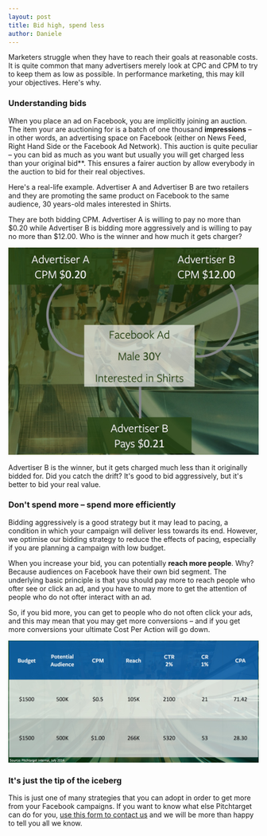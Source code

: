 ```yaml
---
layout: post
title: Bid high, spend less
author: Daniele
---
```


Marketers struggle when they have to reach their goals at reasonable costs. It
is quite common that many advertisers merely look at CPC and CPM to try to keep
them as low as possible. In performance marketing, this may kill your
objectives. Here's why.

### Understanding bids
When you place an ad on Facebook, you are implicitly joining an auction. The
item your are auctioning for is a batch of one thousand **impressions** – in
other words, an advertising space on Facebook (either on News Feed, Right Hand
Side or the Facebook Ad Network). This auction is quite peculiar – you can bid
as much as you want but usually you will get charged less than your original
bid**. This ensures a fairer auction by allow everybody in the auction to bid
for their real objectives.

Here's a real-life example. Advertiser A and Advertiser B are two retailers and
they are promoting the same product on Facebook to the same audience, 30
years-old males interested in Shirts.

They are both bidding CPM. Advertiser A is willing to pay no more than $0.20
while Advertiser B is bidding more aggressively and is willing to pay no more
than $12.00. Who is the winner and how much it gets charger?

![An auction real-life example](/imgs/news/auction_example.jpg)

Advertiser B is the winner, but it gets charged much less than it originally
bidded for. Did you catch the drift? It's good to bid aggressively, but it's
better to bid your real value.

### Don't spend more – spend more efficiently
Bidding aggressively is a good strategy but it may lead to pacing, a condition
in which your campaign will deliver less towards its end. However, we optimise
our bidding strategy to reduce the effects of pacing, especially if you are
planning a campaign with low budget.

When you increase your bid, you can potentially **reach more people**. Why?
Because audiences on Facebook have their own bid segment. The underlying basic
principle is that you should pay more to reach people who ofter see or click an
ad, and you have to may more to get the attention of people who do not ofter
interact with an ad.

So, if you bid more, you can get to people who do not often click your ads, and
this may mean that you may get more conversions – and if you get more
conversions your ultimate Cost Per Action will go down.

![Lower CPA by increasing CPM](/imgs/news/lower_cpa_higher_cpm.jpg)

### It's just the tip of the iceberg
This is just one of many strategies that you can adopt in order to get more from
your Facebook campaigns. If you want to know what else Pitchtarget can do for
you, [use this form to contact us](/#contact) and we will be more than happy to
tell you all we know.
